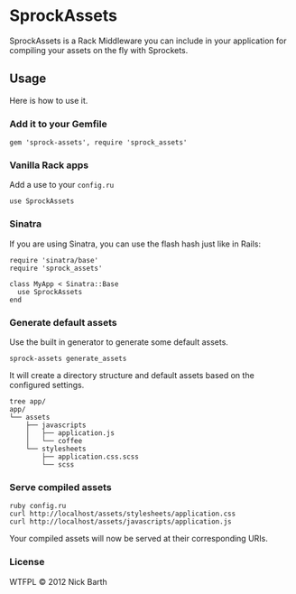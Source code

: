 # SprockAssets

SprockAssets is a Rack Middleware you can include in your application for compiling your assets on the fly with Sprockets.

## Usage

Here is how to use it.

### Add it to your Gemfile

    gem 'sprock-assets', require 'sprock_assets'

### Vanilla Rack apps

Add a use to your `config.ru`

    use SprockAssets

### Sinatra

If you are using Sinatra, you can use the flash hash just like in Rails:

    require 'sinatra/base'
    require 'sprock_assets'

    class MyApp < Sinatra::Base
      use SprockAssets
    end

### Generate default assets

Use the built in generator to generate some default assets. 

    sprock-assets generate_assets

It will create a directory structure and default assets based on the configured settings.

    tree app/
    app/
    └── assets
        ├── javascripts
        │   ├── application.js
        │   └── coffee
        └── stylesheets
            ├── application.css.scss
            └── scss

### Serve compiled assets

    ruby config.ru
    curl http://localhost/assets/stylesheets/application.css
    curl http://localhost/assets/javascripts/application.js

Your compiled assets will now be served at their corresponding URIs.

### License
WTFPL &copy; 2012 Nick Barth
